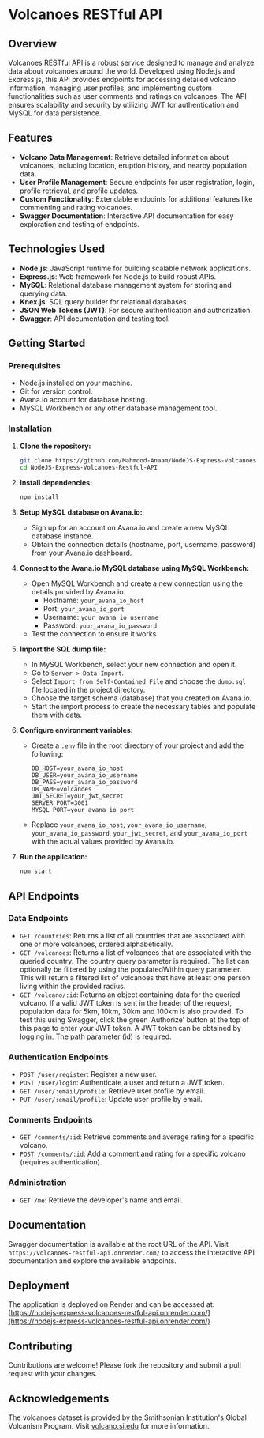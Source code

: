# Volcanoes RESTful API

## Overview

Volcanoes RESTful API is a robust service designed to manage and analyze data about volcanoes around the world. Developed using Node.js and Express.js, this API provides endpoints for accessing detailed volcano information, managing user profiles, and implementing custom functionalities such as user comments and ratings on volcanoes. The API ensures scalability and security by utilizing JWT for authentication and MySQL for data persistence.

## Features

- **Volcano Data Management**: Retrieve detailed information about volcanoes, including location, eruption history, and nearby population data.
- **User Profile Management**: Secure endpoints for user registration, login, profile retrieval, and profile updates.
- **Custom Functionality**: Extendable endpoints for additional features like commenting and rating volcanoes.
- **Swagger Documentation**: Interactive API documentation for easy exploration and testing of endpoints.

## Technologies Used

- **Node.js**: JavaScript runtime for building scalable network applications.
- **Express.js**: Web framework for Node.js to build robust APIs.
- **MySQL**: Relational database management system for storing and querying data.
- **Knex.js**: SQL query builder for relational databases.
- **JSON Web Tokens (JWT)**: For secure authentication and authorization.
- **Swagger**: API documentation and testing tool.

## Getting Started

### Prerequisites

- Node.js installed on your machine.
- Git for version control.
- Avana.io account for database hosting.
- MySQL Workbench or any other database management tool.

### Installation

1. **Clone the repository:**
   ```bash
   git clone https://github.com/Mahmood-Anaam/NodeJS-Express-Volcanoes-Restful-API.git
   cd NodeJS-Express-Volcanoes-Restful-API
   ```

2. **Install dependencies:**
   ```bash
   npm install
   ```

3. **Setup MySQL database on Avana.io:**
   - Sign up for an account on Avana.io and create a new MySQL database instance.
   - Obtain the connection details (hostname, port, username, password) from your Avana.io dashboard.

4. **Connect to the Avana.io MySQL database using MySQL Workbench:**
   - Open MySQL Workbench and create a new connection using the details provided by Avana.io.
     - Hostname: `your_avana_io_host`
     - Port: `your_avana_io_port`
     - Username: `your_avana_io_username`
     - Password: `your_avana_io_password`
   - Test the connection to ensure it works.

5. **Import the SQL dump file:**
   - In MySQL Workbench, select your new connection and open it.
   - Go to `Server > Data Import`.
   - Select `Import from Self-Contained File` and choose the `dump.sql` file located in the project directory.
   - Choose the target schema (database) that you created on Avana.io.
   - Start the import process to create the necessary tables and populate them with data.

6. **Configure environment variables:**
   - Create a `.env` file in the root directory of your project and add the following:
     ```env
     DB_HOST=your_avana_io_host
     DB_USER=your_avana_io_username
     DB_PASS=your_avana_io_password
     DB_NAME=volcanoes
     JWT_SECRET=your_jwt_secret
     SERVER_PORT=3001
     MYSQL_PORT=your_avana_io_port
     ```
   - Replace `your_avana_io_host`, `your_avana_io_username`, `your_avana_io_password`, `your_jwt_secret`, and `your_avana_io_port` with the actual values provided by Avana.io.

7. **Run the application:**
   ```bash
   npm start
   ```

## API Endpoints

### Data Endpoints
- `GET /countries`: Returns a list of all countries that are associated with one or more volcanoes, ordered alphabetically.
- `GET /volcanoes`: Returns a list of volcanoes that are associated with the queried country. The country query parameter is required. The list can optionally be filtered by using the populatedWithin query parameter. This will return a filtered list of volcanoes that have at least one person living within the provided radius.
- `GET /volcano/:id`: Returns an object containing data for the queried volcano. If a valid JWT token is sent in the header of the request, population data for 5km, 10km, 30km and 100km is also provided. To test this using Swagger, click the green 'Authorize' button at the top of this page to enter your JWT token. A JWT token can be obtained by logging in. The path parameter (id) is required.

### Authentication Endpoints

- `POST /user/register`: Register a new user.
- `POST /user/login`: Authenticate a user and return a JWT token.
- `GET /user/:email/profile`: Retrieve user profile by email.
- `PUT /user/:email/profile`: Update user profile by email.

### Comments Endpoints

- `GET /comments/:id`: Retrieve comments and average rating for a specific volcano.
- `POST /comments/:id`: Add a comment and rating for a specific volcano (requires authentication).

### Administration

- `GET /me`: Retrieve the developer's name and email.

## Documentation

Swagger documentation is available at the root URL of the API. Visit `https://volcanoes-restful-api.onrender.com/` to access the interactive API documentation and explore the available endpoints.

## Deployment

The application is deployed on Render and can be accessed at:
[https://nodejs-express-volcanoes-restful-api.onrender.com/](https://nodejs-express-volcanoes-restful-api.onrender.com/)

## Contributing

Contributions are welcome! Please fork the repository and submit a pull request with your changes.

## Acknowledgements

The volcanoes dataset is provided by the Smithsonian Institution's Global Volcanism Program. Visit [volcano.si.edu](https://volcano.si.edu/) for more information.





